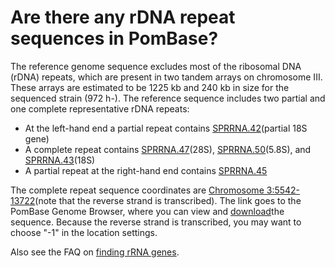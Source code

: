 # Are there any rDNA repeat sequences in PomBase?
<!-- pombase_categories: Genome Browser,Locating Genomic Regions,Sequence Retrieval -->

The reference genome sequence excludes most of the ribosomal DNA (rDNA)
repeats, which are present in two tandem arrays on chromosome III. These
arrays are estimated to be 1225 kb and 240 kb in size for the sequenced
strain (972 h-). The reference sequence includes two partial and one
complete representative rDNA repeats:

-   At the left-hand end a partial repeat contains
    [SPRRNA.42](http://www.pombase.org/spombe/result/SPRRNA.42)(partial
    18S gene)
-   A complete repeat contains
    [SPRRNA.47](http://www.pombase.org/spombe/result/SPRRNA.47)(28S),
    [SPRRNA.50](http://www.pombase.org/spombe/result/SPRRNA.50)(5.8S),
    and [SPRRNA.43](http://www.pombase.org/spombe/result/SPRRNA.43)(18S)
-   A partial repeat at the right-hand end contains
    [SPRRNA.45](http://www.pombase.org/spombe/result/SPRRNA.45)

The complete repeat sequence coordinates are [Chromosome 3:5542-13722](http://genomebrowser.pombase.org/Schizosaccharomyces_pombe/Location/View?r=III%3A5542-13722)(note
that the reverse strand is transcribed). The link goes to the PomBase
Genome Browser, where you can view and
[download](/faq/how-can-i-retrieve-sequence-region-using-sequence-coordinates)the
sequence. Because the reverse strand is transcribed, you may want to
choose "-1" in the location settings.

Also see the FAQ on [finding rRNA genes](/faq/how-can-i-find-rrna-genes).


